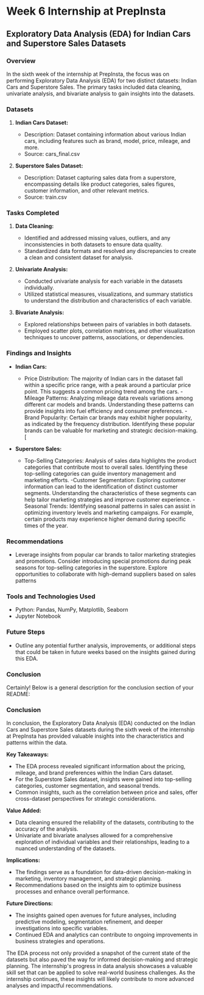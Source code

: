 # Week 6 Internship at PrepInsta

## Exploratory Data Analysis (EDA) for Indian Cars and Superstore Sales Datasets

### Overview

In the sixth week of the internship at PrepInsta, the focus was on performing Exploratory Data Analysis (EDA) for two distinct datasets: Indian Cars and Superstore Sales. The primary tasks included data cleaning, univariate analysis, and bivariate analysis to gain insights into the datasets.

### Datasets

1. **Indian Cars Dataset:**
   - Description: Dataset containing information about various Indian cars, including features such as brand, model, price, mileage, and more.
   - Source: cars_final.csv

2. **Superstore Sales Dataset:**
   - Description: Dataset capturing sales data from a superstore, encompassing details like product categories, sales figures, customer information, and other relevant metrics.
   - Source: train.csv

### Tasks Completed

1. **Data Cleaning:**
   - Identified and addressed missing values, outliers, and any inconsistencies in both datasets to ensure data quality.
   - Standardized data formats and resolved any discrepancies to create a clean and consistent dataset for analysis.

2. **Univariate Analysis:**
   - Conducted univariate analysis for each variable in the datasets individually.
   - Utilized statistical measures, visualizations, and summary statistics to understand the distribution and characteristics of each variable.

3. **Bivariate Analysis:**
   - Explored relationships between pairs of variables in both datasets.
   - Employed scatter plots, correlation matrices, and other visualization techniques to uncover patterns, associations, or dependencies.

### Findings and Insights

- **Indian Cars:**
  - Price Distribution: The majority of Indian cars in the dataset fall within a specific price range, with a peak around a particular price point. This suggests a common pricing trend among the cars.
  -Mileage Patterns: Analyzing mileage data reveals variations among different car models and brands. Understanding these patterns can provide insights into fuel efficiency and consumer preferences.
  -Brand Popularity: Certain car brands may exhibit higher popularity, as indicated by the frequency distribution. Identifying these popular brands can be valuable for marketing and strategic decision-making.[

- **Superstore Sales:**
  - Top-Selling Categories: Analysis of sales data highlights the product categories that contribute most to overall sales. Identifying these top-selling categories can guide inventory management and marketing efforts.
  -Customer Segmentation: Exploring customer information can lead to the identification of distinct customer segments. Understanding the characteristics of these segments can help tailor marketing strategies and improve customer experience.
  -Seasonal Trends: Identifying seasonal patterns in sales can assist in optimizing inventory levels and marketing campaigns. For example, certain products may experience higher demand during specific times of the year.

### Recommendations

- Leverage insights from popular car brands to tailor marketing strategies and promotions.
  Consider introducing special promotions during peak seasons for top-selling categories in the superstore.
  Explore opportunities to collaborate with high-demand suppliers based on sales patterns

### Tools and Technologies Used

- Python: Pandas, NumPy, Matplotlib, Seaborn
- Jupyter Notebook

### Future Steps

- Outline any potential further analysis, improvements, or additional steps that could be taken in future weeks based on the insights gained during this EDA.

### Conclusion

Certainly! Below is a general description for the conclusion section of your README:

### Conclusion

In conclusion, the Exploratory Data Analysis (EDA) conducted on the Indian Cars and Superstore Sales datasets during the sixth week of the internship at PrepInsta has provided valuable insights into the characteristics and patterns within the data.

**Key Takeaways:**
- The EDA process revealed significant information about the pricing, mileage, and brand preferences within the Indian Cars dataset.
- For the Superstore Sales dataset, insights were gained into top-selling categories, customer segmentation, and seasonal trends.
- Common insights, such as the correlation between price and sales, offer cross-dataset perspectives for strategic considerations.

**Value Added:**
- Data cleaning ensured the reliability of the datasets, contributing to the accuracy of the analysis.
- Univariate and bivariate analyses allowed for a comprehensive exploration of individual variables and their relationships, leading to a nuanced understanding of the datasets.

**Implications:**
- The findings serve as a foundation for data-driven decision-making in marketing, inventory management, and strategic planning.
- Recommendations based on the insights aim to optimize business processes and enhance overall performance.

**Future Directions:**
- The insights gained open avenues for future analyses, including predictive modeling, segmentation refinement, and deeper investigations into specific variables.
- Continued EDA and analytics can contribute to ongoing improvements in business strategies and operations.

The EDA process not only provided a snapshot of the current state of the datasets but also paved the way for informed decision-making and strategic planning. The internship's progress in data analysis showcases a valuable skill set that can be applied to solve real-world business challenges. As the internship continues, these insights will likely contribute to more advanced analyses and impactful recommendations.


